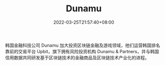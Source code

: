 ﻿---
weight: 
title: "Dunamu"
description: "韩国金融科技公司 Dunamu 加大投资区块链金融及游戏领域，他们运营韩国排名靠前的交易平台 Upbit，旗下拥有风险投资机构 Dunamu & Partners，并与韩国信用数据共同研发基于区块链..."
date: 2022-03-25T21:57:40+08:00
lastmod: 2022-03-25T16:45:40+08:00
draft: false
authors: ["Metabd"]
featuredImage: "dunamu.jfif"
link: ""
tags: ["研究机构","Dunamu"]
categories: ["navigation"]
navigation: ["研究机构"]
lightgallery: true
toc: true
pinned: false
recommend: false
recommend1: false
---
韩国金融科技公司 Dunamu 加大投资区块链金融及游戏领域，他们运营韩国排名靠前的交易平台 Upbit，旗下拥有风险投资机构 Dunamu & Partners，并与韩国信用数据共同研发基于区块链技术的金融商品及区块链技术产业化的进程。
